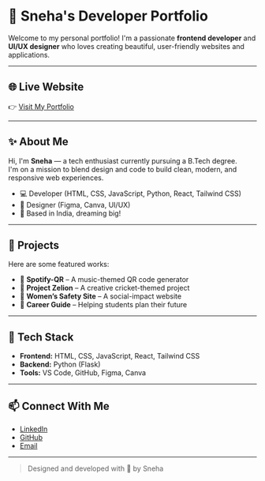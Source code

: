 # 💼 Sneha's Developer Portfolio

Welcome to my personal portfolio! I'm a passionate **frontend developer** and **UI/UX designer** who loves creating beautiful, user-friendly websites and applications.

---

## 🌐 Live Website
👉 [Visit My Portfolio](https://your-portfolio-link.com)

---

## ✨ About Me

Hi, I'm **Sneha** — a tech enthusiast currently pursuing a B.Tech degree.  
I'm on a mission to blend design and code to build clean, modern, and responsive web experiences.

- 💻 Developer (HTML, CSS, JavaScript, Python, React, Tailwind CSS)
- 🎨 Designer (Figma, Canva, UI/UX)
- 📍 Based in India, dreaming big!

---

## 🧩 Projects

Here are some featured works:

- 🔗 **Spotify-QR** – A music-themed QR code generator  
- 🔗 **Project Zelion** – A creative cricket-themed project  
- 🔗 **Women’s Safety Site** – A social-impact website
- 🔗 **Career Guide** – Helping students plan their future

---

## 🚀 Tech Stack

- **Frontend:** HTML, CSS, JavaScript, React, Tailwind CSS  
- **Backend:** Python (Flask)  
- **Tools:** VS Code, GitHub, Figma, Canva

---

## 📫 Connect With Me

- [LinkedIn](https://www.linkedin.com/in/sneha-r-7523b7330)
- [GitHub](https://github.com/sneha27042005)
- [Email](sneha2005427@gmail.com)

---

> Designed and developed with 💖 by Sneha
